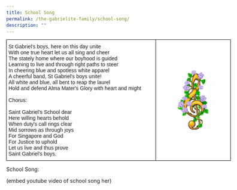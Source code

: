 ```yaml
---
title: School Song
permalink: /the-gabrielite-family/school-song/
description: ""
---
```

<style type="text/css">
.tg  {border-collapse:collapse;border-spacing:0;margin:0px auto;}
.tg td{border-color:black;border-style:solid;border-width:1px;font-family:Arial, sans-serif;font-size:14px;
  overflow:hidden;padding:10px 5px;word-break:normal;}
.tg th{border-color:black;border-style:solid;border-width:1px;font-family:Arial, sans-serif;font-size:14px;
  font-weight:normal;overflow:hidden;padding:10px 5px;word-break:normal;}
.tg .tg-0lax{text-align:left;vertical-align:top}
.tg .tg-nrix{text-align:center;vertical-align:middle}
</style>
<table class="tg" style="undefined;table-layout: fixed; width: 600px">
<colgroup>
<col style="width: 400px">
<col style="width: 200px">
</colgroup>
<tbody>
  <tr>
    <td class="tg-0lax"><span style="font-weight:400;font-style:normal">St Gabriel's boys, here on this day unite</span><br><span style="font-weight:400;font-style:normal">With one true heart let us all sing and cheer</span><br><span style="font-weight:400;font-style:normal">The stately home where our boyhood is guided</span><br><span style="font-weight:400;font-style:normal">Learning to live and through right paths to steer</span><br><span style="font-weight:400;font-style:normal">In cheering blue and spotless white apparel</span><br><span style="font-weight:400;font-style:normal">A cheerful band, St Gabriel's boys unite! </span><br><span style="font-weight:400;font-style:normal">All white and blue, all bent to reap the laurel</span><br><span style="font-weight:400;font-style:normal">Hold and defend Alma Mater's Glory with heart and might</span><br><br>Chorus:<br><br><span style="font-weight:400;font-style:normal">Saint Gabriel's School dear </span><br><span style="font-weight:400;font-style:normal">Here willing hearts behold </span><br><span style="font-weight:400;font-style:normal">When duty's call rings clear</span><br><span style="font-weight:400;font-style:normal">Mid sorrows as through joys</span><br><span style="font-weight:400;font-style:normal">For Singapore and God </span><br><span style="font-weight:400;font-style:normal">For Justice to uphold </span><br><span style="font-weight:400;font-style:normal">Let us live and thus prove</span><br><span style="font-weight:400;font-style:normal">Saint Gabriel's boys.</span></td>
    <td class="tg-nrix"><img src="/images/musictreble.gif" 
     style="width:45%"></td>
  </tr>
</tbody>
</table>

School Song:

(embed youtube video of school song her)